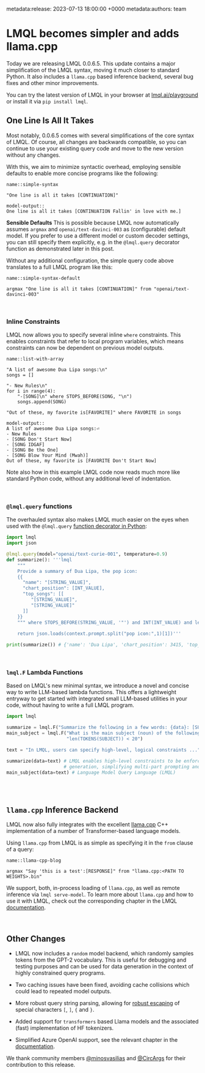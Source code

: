 metadata:release: 2023-07-13 18:00:00 +0000
metadata:authors: team

# LMQL becomes simpler and adds llama.cpp

Today we are releasing LMQL 0.0.6.5. This update contains a major simplification of the LMQL syntax, moving it much closer to standard Python. It also includes a `llama.cpp` based inference backend, several bug fixes and other minor improvements.

You can try the latest version of LMQL in your browser at [lmql.ai/playground](https://lmql.ai/playground) or install it via `pip install lmql`.

## One Line Is All It Takes

Most notably, 0.0.6.5 comes with several simplifications of the core syntax of LMQL. Of course, all changes are backwards compatible, so you can continue to use your existing query code and move to the new version without any changes.

With this, we aim to minimize syntactic overhead, employing sensible defaults to enable more concise programs like the following:

```{lmql}
name::simple-syntax

"One line is all it takes [CONTINUATION]"

model-output::
One line is all it takes [CONTINUATION Fallin' in love with me.]
```

**Sensible Defaults** This is possible because LMQL now automatically assumes `argmax` and `openai/text-davinci-003` as (configurable) default model. If you prefer to use 
a different model or custom decoder settings, you can still specify them explicitly, e.g. in the `@lmql.query` decorator function as demonstrated later in this post.

Without any additional configuration, the simple query code above translates to a full LMQL program like this:

```{lmql}
name::simple-syntax-default

argmax "One line is all it takes [CONTINUATION]" from "openai/text-davinci-003"
```

<br/>

### Inline Constraints

LMQL now allows you to specify several inline `where` constraints. This enables constraints that refer to local program variables, which means constraints can now be dependent on previous model outputs.

```{lmql}
name::list-with-array

"A list of awesome Dua Lipa songs:\n"
songs = []

"- New Rules\n"
for i in range(4):
    "-[SONG]\n" where STOPS_BEFORE(SONG, "\n")
    songs.append(SONG)

"Out of these, my favorite is[FAVORITE]" where FAVORITE in songs

model-output::
A list of awesome Dua Lipa songs:⏎
- New Rules
- [SONG Don't Start Now]
- [SONG IDGAF]
- [SONG Be the One]
- [SONG Blow Your Mind (Mwah)]
Out of these, my favorite is [FAVORITE Don't Start Now]
```

Note also how in this example LMQL code now reads much more like standard Python code, without any additional level of indentation. 

<br/>

### `@lmql.query` functions

The overhauled syntax also makes LMQL much  easier on the eyes when used with the `@lmql.query` [function decorator in Python](https://docs.lmql.ai/en/stable/python/python.html):

```python
import lmql
import json

@lmql.query(model="openai/text-curie-001", temperature=0.9)
def summarize(): '''lmql
    """
    Provide a summary of Dua Lipa, the pop icon:
    {{
      "name": "[STRING_VALUE]",
      "chart_position": [INT_VALUE],
      "top_songs": [[
         "[STRING_VALUE]",
         "[STRING_VALUE]"
      ]]
    }}
    """ where STOPS_BEFORE(STRING_VALUE, '"') and INT(INT_VALUE) and len(TOKENS(INT_VALUE)) < 3
    
    return json.loads(context.prompt.split("pop icon:",1)[1])'''

print(summarize()) # {'name': 'Dua Lipa', 'chart_position': 3415, 'top_songs': ['New Rules', 'Havana']}

```

<br/>

### `lmql.F` Lambda Functions

Based on LMQL's new minimal syntax, we introduce a novel and concise way to write LLM-based lambda functions. This offers a lightweight entryway to get started with integrated small LLM-based utilities in your code, without having to write a full LMQL program.

```python
import lmql

summarize = lmql.F("Summarize the following in a few words: {data}: [SUMMARY]")
main_subject = lmql.F("What is the main subject (noun) of the following text? {data}: [SUBJECT]", 
                      "len(TOKENS(SUBJECT)) < 20")

text = "In LMQL, users can specify high-level, logical constraints ..."

summarize(data=text) # LMQL enables high-level constraints to be enforced during text 
                     # generation, simplifying multi-part prompting and integration.
main_subject(data=text) # Language Model Query Language (LMQL)

```

<br/>
<br/>

## `llama.cpp` Inference Backend

LMQL now also fully integrates with the excellent [llama.cpp](https://github.com/ggerganov/llama.cpp) C++ implementation of a number of Transformer-based language models. 

Using `llama.cpp` from LMQL is as simple as specifying it in the `from` clause of a query:

```{lmql}
name::llama-cpp-blog

argmax "Say 'this is a test':[RESPONSE]" from "llama.cpp:<PATH TO WEIGHTS>.bin"
```

We support, both, in-process loading of `llama.cpp`, as well as remote inference via `lmql serve-model`. To learn more about `llama.cpp` and how to use it with LMQL, check out the corresponding chapter in the LMQL [documentation](https://docs.lmql.ai/en/latest/language/llama.cpp.html).

<br/>

## Other Changes

* LMQL now includes a `random` model backend, which randomly samples tokens from the GPT-2 vocabulary. This is useful for debugging and testing purposes and can be used for data generation in the context of highly constrained query programs.

* Two caching issues have been fixed, avoiding cache collisions which could lead to repeated model outputs.

* More robust query string parsing, allowing for [robust escaping](https://docs.lmql.ai/en/stable/language/scripted_prompts.html#escaping) of special characters `[`, `]`, `{` and `}`.

* Added support for `transformers` based Llama models and the associated (fast) implementation of HF tokenizers.

* Simplified Azure OpenAI support, see the relevant chapter in the [documentation](https://docs.lmql.ai/en/stable/language/azure.html).

We thank community members [@minosvasilias](https://github.com/minosvasilias) and [@CircArgs](https://github.com/CircArgs) for their contribution to this release.